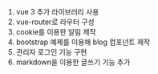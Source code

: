 1. vue 3 추가 라이브러리 사용
2. vue-router로 라우터 구성
3. cookie를 이용한 알림 제작
4. bootstrap 예제를 이용해 blog 컴포넌트 제작
5. 관리자 로그인 기능 구현
6. markdown을 이용한 글쓰기 기능 추가